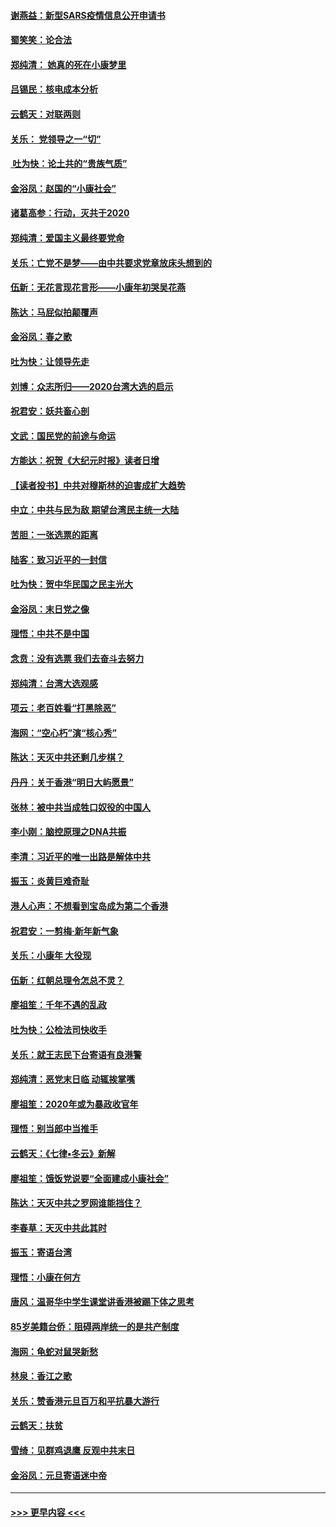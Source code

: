 #### [谢燕益：新型SARS疫情信息公开申请书](../pages/nsc993/n11808840.md?t=01212201) 
#### [蜀笑笑：论合法](../pages/nsc993/n11808064.md?t=01212201) 
#### [郑纯清： 她真的死在小康梦里](../pages/nsc993/n11806623.md?t=01212201) 
#### [吕锡民：核电成本分析](../pages/nsc993/n11806284.md?t=01212201) 
#### [云鹤天：对联两则](../pages/nsc993/n11805957.md?t=01212201) 
#### [关乐： 党领导之一“切”](../pages/nsc993/n11804505.md?t=01212201) 
#### [ 吐为快：论土共的“贵族气质”](../pages/nsc993/n11804490.md?t=01212201) 
#### [金浴凤：赵国的“小康社会”](../pages/nsc993/n11804452.md?t=01212201) 
#### [诸葛高参：行动，灭共于2020](../pages/nsc993/n11804120.md?t=01212201) 
#### [郑纯清：爱国主义最终要党命](../pages/nsc993/n11802197.md?t=01212201) 
#### [关乐：亡党不是梦——由中共要求党章放床头想到的](../pages/nsc993/n11802156.md?t=01212201) 
#### [伍新：无花言现花言形——小康年初哭吴花燕](../pages/nsc993/n11800044.md?t=01212201) 
#### [陈达：马屁似拍颠覆声](../pages/nsc993/n11800010.md?t=01212201) 
#### [金浴凤：春之歌](../pages/nsc993/n11797687.md?t=01212201) 
#### [吐为快：让领导先走](../pages/nsc993/n11797512.md?t=01212201) 
#### [刘博：众志所归——2020台湾大选的启示](../pages/nsc993/n11796878.md?t=01212201) 
#### [祝君安：妖共畜心剖](../pages/nsc993/n11794273.md?t=01212201) 
#### [文武：国民党的前途与命运](../pages/nsc993/n11794198.md?t=01212201) 
#### [方能达：祝贺《大纪元时报》读者日增](../pages/nsc993/n11793807.md?t=01212201) 
#### [【读者投书】中共对穆斯林的迫害成扩大趋势](../pages/nsc993/n11791371.md?t=01212201) 
#### [中立：中共与民为敌 期望台湾民主统一大陆](../pages/nsc993/n11790392.md?t=01212201) 
#### [苦胆：一张选票的距离](../pages/nsc993/n11788914.md?t=01212201) 
#### [陆客：致习近平的一封信](../pages/nsc993/n11788867.md?t=01212201) 
#### [吐为快：贺中华民国之民主光大](../pages/nsc993/n11788618.md?t=01212201) 
#### [金浴凤：末日党之像](../pages/nsc993/n11787475.md?t=01212201) 
#### [理悟：中共不是中国](../pages/nsc993/n11787463.md?t=01212201) 
#### [念贲：没有选票  我们去奋斗去努力](../pages/nsc993/n11787398.md?t=01212201) 
#### [郑纯清：台湾大选观感](../pages/nsc993/n11786210.md?t=01212201) 
#### [项云：老百姓看“打黑除恶”](../pages/nsc993/n11785398.md?t=01212201) 
#### [海网：“空心朽”演“核心秀”](../pages/nsc993/n11783874.md?t=01212201) 
#### [陈达：天灭中共还剩几步棋？](../pages/nsc993/n11783719.md?t=01212201) 
#### [丹丹：关于香港“明日大屿愿景”](../pages/nsc993/n11783273.md?t=01212201) 
#### [张林：被中共当成牲口奴役的中国人](../pages/nsc993/n11782397.md?t=01212201) 
#### [李小刚：脑控原理之DNA共振](../pages/nsc993/n11780962.md?t=01212201) 
#### [李清：习近平的唯一出路是解体中共](../pages/nsc993/n11780866.md?t=01212201) 
#### [振玉：炎黄巨难奇耻](../pages/nsc993/n11779632.md?t=01212201) 
#### [港人心声：不想看到宝岛成为第二个香港](../pages/nsc993/n11778817.md?t=01212201) 
#### [祝君安：一剪梅‧新年新气象](../pages/nsc993/n11776340.md?t=01212201) 
#### [关乐：小康年 大役现](../pages/nsc993/n11774213.md?t=01212201) 
#### [伍新：红朝总理令怎总不灵？](../pages/nsc993/n11770813.md?t=01212201) 
#### [廖祖笙：千年不遇的乱政](../pages/nsc993/n11770373.md?t=01212201) 
#### [吐为快：公检法司快收手](../pages/nsc993/n11770359.md?t=01212201) 
#### [关乐：就王志民下台寄语有良港警](../pages/nsc993/n11769903.md?t=01212201) 
#### [郑纯清：恶党末日临 动辄挨掌嘴](../pages/nsc993/n11769356.md?t=01212201) 
#### [廖祖笙：2020年或为暴政收官年](../pages/nsc993/n11768216.md?t=01212201) 
#### [理悟：别当郎中当推手](../pages/nsc993/n11768243.md?t=01212201) 
#### [云鹤天：《七律▪冬云》新解](../pages/nsc993/n11768204.md?t=01212201) 
#### [廖祖笙：饿饭党说要“全面建成小康社会”](../pages/nsc993/n11767482.md?t=01212201) 
#### [陈达：天灭中共之罗网谁能挡住？](../pages/nsc993/n11767465.md?t=01212201) 
#### [李春草：天灭中共此其时](../pages/nsc993/n11767452.md?t=01212201) 
#### [振玉：寄语台湾](../pages/nsc993/n11767432.md?t=01212201) 
#### [理悟：小康在何方](../pages/nsc993/n11767394.md?t=01212201) 
#### [唐风：温哥华中学生课堂讲香港被踢下体之思考](../pages/nsc993/n11766848.md?t=01212201) 
#### [85岁美籍台侨：阻碍两岸统一的是共产制度](../pages/nsc993/n11765043.md?t=01212201) 
#### [海网：龟蛇对鼠哭新愁](../pages/nsc993/n11764895.md?t=01212201) 
#### [林泉：香江之歌](../pages/nsc993/n11764415.md?t=01212201) 
#### [关乐：赞香港元旦百万和平抗暴大游行](../pages/nsc993/n11764382.md?t=01212201) 
#### [云鹤天：扶贫](../pages/nsc993/n11764245.md?t=01212201) 
#### [雪绮：见群鸡退鹰  反观中共末日](../pages/nsc993/n11762112.md?t=01212201) 
#### [金浴凤：元旦寄语迷中帝](../pages/nsc993/n11761788.md?t=01212201) 

----
#### [ >>> 更早内容 <<< ](../indexes/nsc993-earlier.md)
